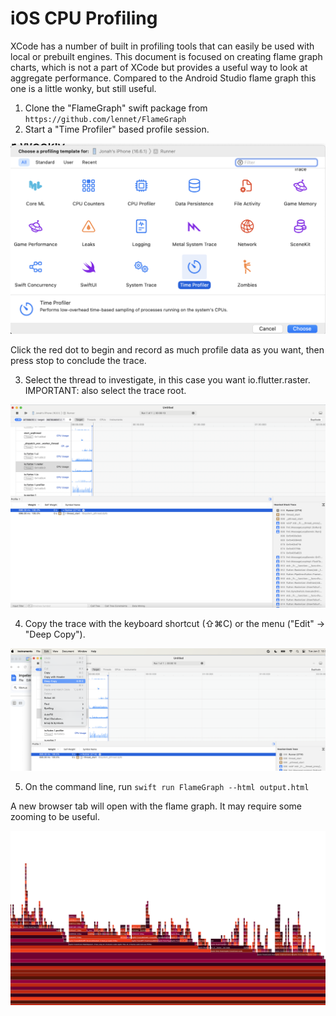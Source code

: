 # iOS CPU Profiling

XCode has a number of built in profiling tools that can easily be used with local or prebuilt engines. This document is focused on creating flame graph charts, which is not a part of XCode but provides a useful way to look at aggregate performance. Compared to the Android Studio flame graph this one is a little wonky, but still useful.


1. Clone the "FlameGraph" swift package from `https://github.com/lennet/FlameGraph`
2. Start a "Time Profiler" based profile session.

![Alt text](assets/ios_profiling/ios_time_profiler_example.png)

  Click the red dot to begin and record as much profile data as you want, then press stop to conclude the trace.

3. Select the thread to investigate, in this case you want io.flutter.raster. IMPORTANT: also select the trace root.

![Alt text](assets/ios_profiling/ios_profiler_select_thread.png)

4. Copy the trace with the keyboard shortcut (⇧⌘C) or the menu ("Edit" -> "Deep Copy").

![Alt text](assets/ios_profiling/deep_copy.png)

5. On the command line, run `swift run FlameGraph --html output.html`

A new browser tab will open with the flame graph. It may require some zooming to be useful.

![Alt text](assets/ios_profiling/flamegraph.png)